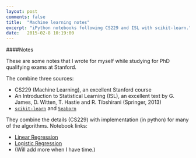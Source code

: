 ```yaml
---
layout: post
comments: false
title:  "Machine learning notes"
excerpt: "iPython notebooks following CS229 and ISL with scikit-learn."
date:   2015-02-8 10:19:00
---
```


####Notes

These are some notes that I wrote for myself while studying for PhD qualifying exams at Stanford.

The combine three sources:

* CS229 (Machine Learning), an excellent Stanford course
* An Introduction to Statistical Learning (ISL), an excellent text by G. James, D. Witten, T. Hastie and R. Tibshirani (Springer, 2013)
* [`scikit-learn`](http://scikit-learn.org/stable/) and [`Seaborn`](http://stanford.edu/~mwaskom/software/seaborn/)

They combine the details (CS229) with implementation (in python) for many of the algorithms. Notebook links: 

* [Linear Regression](http://nbviewer.ipython.org/github/lmart999/CS229_ISL/blob/master/Linear%20Regression.ipynb) 
* [Logistic Regression](http://nbviewer.ipython.org/github/lmart999/CS229_ISL/blob/master/Logistic%20Regression.ipynb) 
* (Will add more when I have time.)

